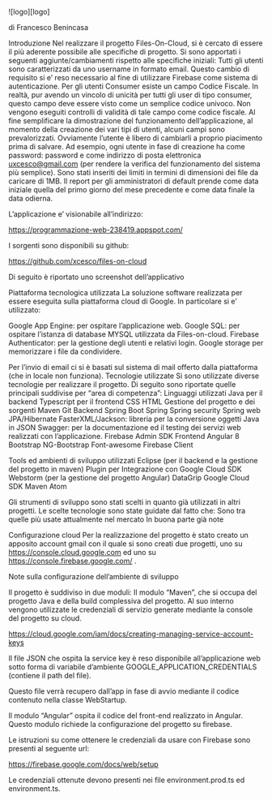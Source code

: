 ![logo][logo]


di Francesco Benincasa


Introduzione
Nel realizzare il progetto Files-On-Cloud, si è cercato di essere il più aderente possibile alle specifiche di progetto. Si sono apportati i seguenti aggiunte/cambiamenti rispetto alle specifiche iniziali:
Tutti gli utenti sono caratterizzati da uno username in formato email. Questo cambio di requisito si e’ reso necessario al fine di utilizzare Firebase come sistema di autenticazione.
Per gli utenti Consumer esiste un campo Codice Fiscale. In realtà, pur avendo un vincolo di unicità per tutti gli user di tipo consumer, questo campo deve essere visto come un semplice codice univoco. Non vengono eseguiti controlli di validità di tale campo come codice fiscale.
Al fine semplificare la dimostrazione del funzionamento dell’applicazione, al momento della creazione dei vari tipi di utenti, alcuni campi sono prevalorizzati. Ovviamente l’utente è libero di cambiarli a proprio piacimento prima di salvare. Ad esempio, ogni utente in fase di creazione ha come password: password e come indirizzo di posta elettronica uxcesco@gmail.com (per rendere la verifica del funzionamento del sistema più semplice).
Sono stati inseriti dei limiti in termini di dimensioni dei file da caricare di 1MB.
Il report per gli amministratori di default prende come data iniziale quella del primo giorno del mese precedente e come data finale la data odierna.

L’applicazione e’ visionabile all’indirizzo:

https://programmazione-web-238419.appspot.com/

I sorgenti sono disponibili su github:

https://github.com/xcesco/files-on-cloud

Di seguito è riportato uno screenshot dell’applicativo



Piattaforma tecnologica utilizzata
La soluzione software realizzata per essere eseguita sulla piattaforma cloud di Google. In particolare si e’ utilizzato:

Google App Engine: per ospitare l’applicazione web.
Google SQL: per ospitare l’istanza di database MYSQL utilizzata da Files-on-cloud.
Firebase Authenticator: per la gestione degli utenti e relativi login.
Google storage per memorizzare i file da condividere.

Per l’invio di email ci si è basati sul sistema di mail offerto dalla piattaforma (che in locale non funziona).
Tecnologie utilizzate
Si sono utilizzate diverse tecnologie per realizzare il progetto. Di seguito sono riportate quelle principali suddivise per “area di competenza”:
Linguaggi utilizzati
Java per il backend
Typescript per il frontend
CSS
HTML
Gestione del progetto e dei sorgenti
Maven
Git
Backend
Spring Boot
Spring
Spring security
Spring web
JPA/Hibernate
FasterXML/Jackson: libreria per la conversione oggetti Java in JSON
Swagger: per la documentazione ed il testing dei servizi web realizzati con l’applicazione.
Firebase Admin SDK
Frontend
Angular 8
Bootstrap
NG-Bootstrap
Font-awesome
Firebase Client

Tools ed ambienti di sviluppo utilizzati
Eclipse (per il backend e la gestione del progetto in maven)
Plugin per Integrazione con Google Cloud SDK
Webstorm (per la gestione del progetto Angular)
DataGrip
Google Cloud SDK
Maven
Atom

Gli strumenti di sviluppo sono stati scelti in quanto già utilizzati in altri progetti. Le scelte tecnologie sono state guidate dal fatto che:
Sono tra quelle più usate attualmente nel mercato
In buona parte già note

Configurazione cloud
Per la realizzazione del progetto è stato creato un apposito account gmail con il quale si sono creati due progetti, uno su https://console.cloud.google.com ed uno su https://console.firebase.google.com/ .


Note sulla configurazione dell’ambiente di sviluppo

Il progetto è suddiviso in due moduli:
Il modulo “Maven”, che si occupa del progetto Java e della build complessiva del progetto. Al suo interno vengono utilizzate le credenziali di servizio generate mediante la console del progetto su cloud.

https://cloud.google.com/iam/docs/creating-managing-service-account-keys



Il file JSON che ospita la service key è reso disponibile all’applicazione web sotto forma di variabile d’ambiente GOOGLE_APPLICATION_CREDENTIALS (contiene il path del file). 



Questo file verrà recupero dall’app in fase di avvio mediante il codice contenuto nella classe WebStartup.


Il modulo “Angular” ospita il codice del front-end realizzato in Angular. Questo modulo richiede la configurazione del progetto su firebase. 

Le istruzioni su come ottenere le credenziali da usare con Firebase sono presenti al seguente url:

https://firebase.google.com/docs/web/setup



Le credenziali ottenute devono presenti nei file environment.prod.ts ed environment.ts.




